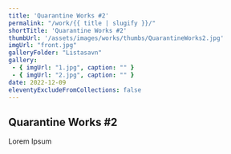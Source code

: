 ```yaml
---
title: 'Quarantine Works #2'
permalink: "/work/{{ title | slugify }}/"
shortTitle: 'Quarantine Works #2'
thumbUrl: '/assets/images/works/thumbs/QuarantineWorks2.jpg'
imgUrl: "front.jpg"
galleryFolder: "Listasavn"
gallery:
 - { imgUrl: "1.jpg", caption: "" }
 - { imgUrl: "2.jpg", caption: "" }
date: 2022-12-09
eleventyExcludeFromCollections: false
---
```



<div class="Grid Grid--gutters Grid--full large-Grid--fit">
  <div class="Grid-cell">
    <div class='headerGroup'>
      <h2>Quarantine Works #2</h2>
      <p>Lorem Ipsum</p>
    </div>
  </div>
</div>